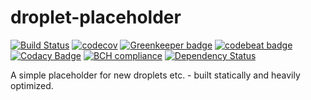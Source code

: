 # droplet-placeholder

[![Build Status](https://travis-ci.org/limenet/droplet-placeholder.svg?branch=master)](https://travis-ci.org/limenet/droplet-placeholder)
[![codecov](https://codecov.io/gh/limenet/droplet-placeholder/branch/master/graph/badge.svg)](https://codecov.io/gh/limenet/droplet-placeholder)
[![Greenkeeper badge](https://badges.greenkeeper.io/limenet/droplet-placeholder.svg)](https://greenkeeper.io/)
[![codebeat badge](https://codebeat.co/badges/1413b942-f6ad-4099-9bad-68ce68badaba)](https://codebeat.co/projects/github-com-limenet-droplet-placeholder-master)
[![Codacy Badge](https://api.codacy.com/project/badge/Grade/74d02ca2782845f9a1178f07d834413d)](https://www.codacy.com/app/limenet/droplet-placeholder?utm_source=github.com&utm_medium=referral&utm_content=limenet/droplet-placeholder&utm_campaign=badger)
[![BCH compliance](https://bettercodehub.com/edge/badge/limenet/droplet-placeholder?branch=master)](https://bettercodehub.com/)
[![Dependency Status](https://gemnasium.com/badges/github.com/limenet/droplet-placeholder.svg)](https://gemnasium.com/github.com/limenet/droplet-placeholder)


A simple placeholder for new droplets etc. - built statically and heavily optimized.
